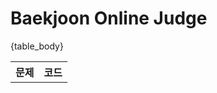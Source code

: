 # Baekjoon Online Judge

<table>
  <tr>
    <th>문제</th>
    <th>코드</th>
  </tr>
  {table_body}
</table>
